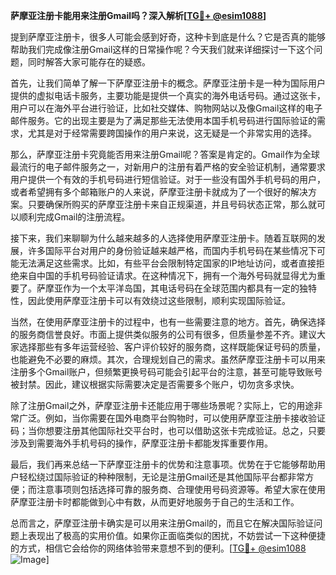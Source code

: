 **萨摩亚注册卡能用来注册Gmail吗？深入解析[[TG💪+ @esim1088](https://t.me/s/esim1088)]**

提到萨摩亚注册卡，很多人可能会感到好奇，这种卡到底是什么？它是否真的能够帮助我们完成像注册Gmail这样的日常操作呢？今天我们就来详细探讨一下这个问题，同时解答大家可能存在的疑惑。

首先，让我们简单了解一下萨摩亚注册卡的概念。萨摩亚注册卡是一种为国际用户提供的虚拟电话卡服务，主要功能是提供一个真实的海外电话号码。通过这张卡，用户可以在海外平台进行验证，比如社交媒体、购物网站以及像Gmail这样的电子邮件服务。它的出现主要是为了满足那些无法使用本国手机号码进行国际验证的需求，尤其是对于经常需要跨国操作的用户来说，这无疑是一个非常实用的选择。

那么，萨摩亚注册卡究竟能否用来注册Gmail呢？答案是肯定的。Gmail作为全球最流行的电子邮件服务之一，对新用户的注册有着严格的安全验证机制，通常要求用户提供一个有效的手机号码进行短信验证。对于一些没有国外手机号码的用户，或者希望拥有多个邮箱账户的人来说，萨摩亚注册卡就成为了一个很好的解决方案。只要确保所购买的萨摩亚注册卡来自正规渠道，并且号码状态正常，那么就可以顺利完成Gmail的注册流程。

接下来，我们来聊聊为什么越来越多的人选择使用萨摩亚注册卡。随着互联网的发展，许多国际平台对用户的身份验证越来越严格，而国内手机号码在某些情况下可能无法满足这些需求。比如，有些平台会限制特定国家的IP地址访问，或者直接拒绝来自中国的手机号码验证请求。在这种情况下，拥有一个海外号码就显得尤为重要了。萨摩亚作为一个太平洋岛国，其电话号码在全球范围内都具有一定的独特性，因此使用萨摩亚注册卡可以有效绕过这些限制，顺利实现国际验证。

当然，在使用萨摩亚注册卡的过程中，也有一些需要注意的地方。首先，确保选择的服务商信誉良好。市面上提供类似服务的公司有很多，但质量参差不齐。建议大家选择那些有多年运营经验、客户评价较好的服务商，这样既能保证号码的质量，也能避免不必要的麻烦。其次，合理规划自己的需求。虽然萨摩亚注册卡可以用来注册多个Gmail账户，但频繁更换号码可能会引起平台的注意，甚至可能导致账号被封禁。因此，建议根据实际需要决定是否需要多个账户，切勿贪多求快。

除了注册Gmail之外，萨摩亚注册卡还能应用于哪些场景呢？实际上，它的用途非常广泛。例如，当你需要在国外电商平台购物时，可以使用萨摩亚注册卡接收验证码；当你想要注册其他国际社交平台时，也可以借助这张卡完成验证。总之，只要涉及到需要海外手机号码的操作，萨摩亚注册卡都能发挥重要作用。

最后，我们再来总结一下萨摩亚注册卡的优势和注意事项。优势在于它能够帮助用户轻松绕过国际验证的种种限制，无论是注册Gmail还是其他国际平台都非常方便；而注意事项则包括选择可靠的服务商、合理使用号码资源等。希望大家在使用萨摩亚注册卡时都能做到心中有数，从而更好地服务于自己的生活和工作。

总而言之，萨摩亚注册卡确实是可以用来注册Gmail的，而且它在解决国际验证问题上表现出了极高的实用价值。如果你正面临类似的困扰，不妨尝试一下这种便捷的方式，相信它会给你的网络体验带来意想不到的便利。[[TG💪+ @esim1088](https://t.me/s/esim1088) ![Image](https://i.postimg.cc/4NQfJmqS/Snipaste-2025-05-13-00-14-12.png)]